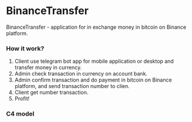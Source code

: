 # BinanceTransfer
BinanceTransfer - application for in exchange money in bitcoin on Binance platform.
### How it work?
1. Client use telegram bot app for mobile application or desktop and transfer money in currency. 
2. Admin check transaction in currency on account bank.
3. Admin confirm transaction and do payment in bitcoin on Binance platform, and send transaction number to clien. 
4. Client get number transaction. 
5. Profit!
### C4 model
